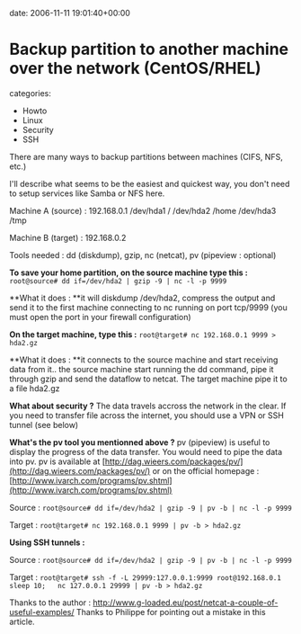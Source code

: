 


date: 2006-11-11 19:01:40+00:00


# Backup partition to another machine over the network (CentOS/RHEL)

categories:
- Howto
- Linux
- Security
- SSH


There are many ways to backup partitions between machines (CIFS, NFS, etc.)

I'll describe what seems to be the easiest and quickest way, you don't need to setup services like Samba or NFS here.

<!-- more -->

Machine A (source) : 192.168.0.1
/dev/hda1 /
/dev/hda2 /home
/dev/hda3 /tmp

Machine B (target) : 192.168.0.2

Tools needed : dd (diskdump), gzip, nc (netcat), pv (pipeview : optional)


**To save your home partition, on the source machine type this :**
`root@source# dd if=/dev/hda2 | gzip -9 | nc -l -p 9999`

**What it does : **it will diskdump /dev/hda2, compress the output and send it to the first machine connecting to nc running on port tcp/9999 (you must open the port in your firewall configuration)

**On the target machine, type this :**
`root@target# nc 192.168.0.1 9999 > hda2.gz`

**What it does : **it connects to the source machine and start receiving data from it.. the source machine start running the dd command, pipe it through gzip and send the dataflow to netcat. The target machine pipe it to a file hda2.gz


**What about security ?**
The data travels accross the network in the clear.
If you need to transfer file across the internet, you should use a VPN or SSH tunnel (see below)


**What's the pv tool you mentionned above ?**
pv (pipeview) is useful to display the progress of the data transfer.
You would need to pipe the data into pv.
pv is available at [http://dag.wieers.com/packages/pv/](http://dag.wieers.com/packages/pv/) or on the official homepage : [http://www.ivarch.com/programs/pv.shtml](http://www.ivarch.com/programs/pv.shtml)

Source :
`root@source# dd if=/dev/hda2 | gzip -9 | pv -b | nc -l -p 9999`

Target :
`root@target# nc 192.168.0.1 9999 | pv -b > hda2.gz`


**Using SSH tunnels :**

Source :
`root@source# dd if=/dev/hda2 | gzip -9 | pv -b | nc -l -p 9999`

Target :
`root@target# ssh -f -L 29999:127.0.0.1:9999 root@192.168.0.1 sleep 10;  
nc 127.0.0.1 29999 | pv -b > hda2.gz`


Thanks to the author : http://www.g-loaded.eu/post/netcat-a-couple-of-useful-examples/
Thanks to Philippe for pointing out a mistake in this article.
